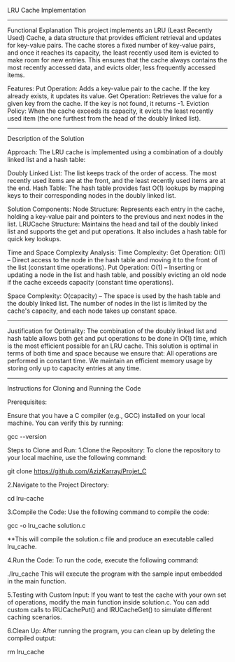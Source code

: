 LRU Cache Implementation

-------------------------------------------------------------------------------------------------------------

Functional Explanation
This project implements an LRU (Least Recently Used) Cache, a data structure that provides efficient retrieval and updates for key-value pairs. The cache stores a fixed number of key-value pairs, and once it reaches its capacity, the least recently used item is evicted to make room for new entries. This ensures that the cache always contains the most recently accessed data, and evicts older, less frequently accessed items.

Features:
Put Operation: Adds a key-value pair to the cache. If the key already exists, it updates its value.
Get Operation: Retrieves the value for a given key from the cache. If the key is not found, it returns -1.
Eviction Policy: When the cache exceeds its capacity, it evicts the least recently used item (the one furthest from the head of the doubly linked list).


-------------------------------------------------------------------------------------------------------------

Description of the Solution


Approach:
The LRU cache is implemented using a combination of a doubly linked list and a hash table:

Doubly Linked List: The list keeps track of the order of access. The most recently used items are at the front, and the least recently used items are at the end.
Hash Table: The hash table provides fast O(1) lookups by mapping keys to their corresponding nodes in the doubly linked list.


Solution Components:
Node Structure: Represents each entry in the cache, holding a key-value pair and pointers to the previous and next nodes in the list.
LRUCache Structure: Maintains the head and tail of the doubly linked list and supports the get and put operations. It also includes a hash table for quick key lookups.


Time and Space Complexity Analysis:
Time Complexity:
Get Operation: O(1) – Direct access to the node in the hash table and moving it to the front of the list (constant time operations).
Put Operation: O(1) – Inserting or updating a node in the list and hash table, and possibly evicting an old node if the cache exceeds capacity (constant time operations).

Space Complexity:
O(capacity) – The space is used by the hash table and the doubly linked list. The number of nodes in the list is limited by the cache's capacity, and each node takes up constant space.


-------------------------------------------------------------------------------------------------------------


Justification for Optimality:
The combination of the doubly linked list and hash table allows both get and put operations to be done in O(1) time, which is the most efficient possible for an LRU cache.
This solution is optimal in terms of both time and space because we ensure that:
All operations are performed in constant time.
We maintain an efficient memory usage by storing only up to capacity entries at any time.


-------------------------------------------------------------------------------------------------------------

Instructions for Cloning and Running the Code

Prerequisites:

Ensure that you have a C compiler (e.g., GCC) installed on your local machine. You can verify this by running:

gcc --version

Steps to Clone and Run:
1.Clone the Repository: To clone the repository to your local machine, use the following command:

git clone https://github.com/AzizKarray/Projet_C

2.Navigate to the Project Directory:

cd lru-cache


3.Compile the Code: Use the following command to compile the code:

gcc -o lru_cache solution.c

**This will compile the solution.c file and produce an executable called lru_cache.


4.Run the Code: To run the code, execute the following command:

./lru_cache
This will execute the program with the sample input embedded in the main function.

5.Testing with Custom Input: If you want to test the cache with your own set of operations, modify the main function inside solution.c. You can add custom calls to lRUCachePut() and lRUCacheGet() to simulate different caching scenarios.

6.Clean Up: After running the program, you can clean up by deleting the compiled output:

rm lru_cache